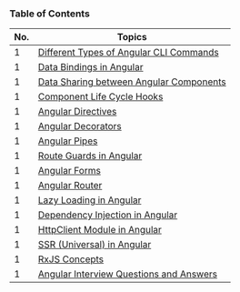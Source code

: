 ### Table of Contents

| No. | Topics                                                                                                                          |
| --- | ------------------------------------------------------------------------------------------------------------------------------- |
| 1   | <a href="https://github.com/sanjay9616/Angular/blob/master/Angular-CLI-Commands.md">Different Types of Angular CLI Commands</a> |
| 1   | <a href="https://github.com/sanjay9616/Angular/blob/master/Data-Bindings.md">Data Bindings in Angular</a>                       |
| 1   | <a href="">Data Sharing between Angular Components</a>                                                                          |
| 1   | <a href="https://github.com/sanjay9616/Angular/blob/master/Life-Cycle-Hooks.md">Component Life Cycle Hooks</a>                  |
| 1   | <a href="https://github.com/sanjay9616/Angular/blob/master/Directives.md">Angular Directives</a>                                |
| 1   | <a href="https://github.com/sanjay9616/Angular/blob/master/Decorators.md">Angular Decorators</a>                                |
| 1   | <a href="https://github.com/sanjay9616/Angular/blob/master/Pipes.md">Angular Pipes</a>                                          |
| 1   | <a href="https://github.com/sanjay9616/Angular/blob/master/Route-Guards.md">Route Guards in Angular</a>                         |
| 1   | <a href="https://github.com/sanjay9616/Angular/blob/master/Forms.md">Angular Forms</a>                                          |
| 1   | <a href="https://github.com/sanjay9616/Angular/blob/master/Router.md">Angular Router</a>                                        |
| 1   | <a href="https://github.com/sanjay9616/Angular/blob/master/Lazy-Loading.md">Lazy Loading in Angular</a>                         |
| 1   | <a href="">Dependency Injection in Angular</a>                                                                                  |
| 1   | <a href="">HttpClient Module in Angular</a>                                                                                     |
| 1   | <a href="">SSR (Universal) in Angular</a>                                                                                       |
| 1   | <a href="https://github.com/sanjay9616/JavaScript/blob/master/JavaScript-Technologies/RxJS/README.md">RxJS Concepts</a>         |
| 1   | <a href="">Angular Interview Questions and Answers</a>                                                                          |